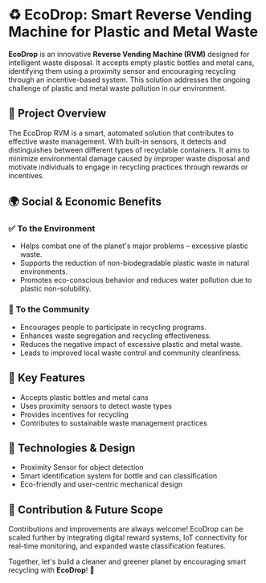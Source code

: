 <h1>♻️ EcoDrop: Smart Reverse Vending Machine for Plastic and Metal Waste</h1>

<p>
  <strong>EcoDrop</strong> is an innovative <strong>Reverse Vending Machine (RVM)</strong> designed for intelligent waste disposal. It accepts empty plastic bottles and metal cans, identifying them using a proximity sensor and encouraging recycling through an incentive-based system. This solution addresses the ongoing challenge of plastic and metal waste pollution in our environment.
</p>

<h2>📄 Project Overview</h2>
<p>
  The EcoDrop RVM is a smart, automated solution that contributes to effective waste management. With built-in sensors, it detects and distinguishes between different types of recyclable containers. It aims to minimize environmental damage caused by improper waste disposal and motivate individuals to engage in recycling practices through rewards or incentives.
</p>

<h2>🌍 Social & Economic Benefits</h2>

<h3>✅ To the Environment</h3>
<ul>
  <li>Helps combat one of the planet's major problems – excessive plastic waste.</li>
  <li>Supports the reduction of non-biodegradable plastic waste in natural environments.</li>
  <li>Promotes eco-conscious behavior and reduces water pollution due to plastic non-solubility.</li>
</ul>

<h3>👥 To the Community</h3>
<ul>
  <li>Encourages people to participate in recycling programs.</li>
  <li>Enhances waste segregation and recycling effectiveness.</li>
  <li>Reduces the negative impact of excessive plastic and metal waste.</li>
  <li>Leads to improved local waste control and community cleanliness.</li>
</ul>

<h2>🚀 Key Features</h2>
<ul>
  <li>Accepts plastic bottles and metal cans</li>
  <li>Uses proximity sensors to detect waste types</li>
  <li>Provides incentives for recycling</li>
  <li>Contributes to sustainable waste management practices</li>
</ul>

<h2>🔧 Technologies & Design</h2>
<ul>
  <li>Proximity Sensor for object detection</li>
  <li>Smart identification system for bottle and can classification</li>
  <li>Eco-friendly and user-centric mechanical design</li>
</ul>

<h2>🤝 Contribution & Future Scope</h2>
<p>
  Contributions and improvements are always welcome! EcoDrop can be scaled further by integrating digital reward systems, IoT connectivity for real-time monitoring, and expanded waste classification features.
</p>

<p>
  Together, let's build a cleaner and greener planet by encouraging smart recycling with <strong>EcoDrop</strong>! 🌱
</p>

